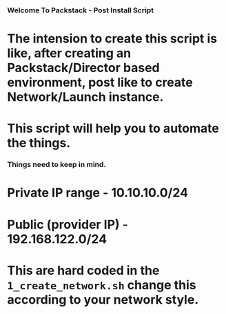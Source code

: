 ### Welcome To Packstack - Post Install Script ###


# The intension to create this script is like, after creating an Packstack/Director based environment, post like to create Network/Launch instance. 
# This script will help you to automate the things. 

### Things need to keep in mind. 

# Private IP range  -  10.10.10.0/24
# Public (provider IP) - 192.168.122.0/24

# This are hard coded in the ``1_create_network.sh`` change this according to your network style. 




